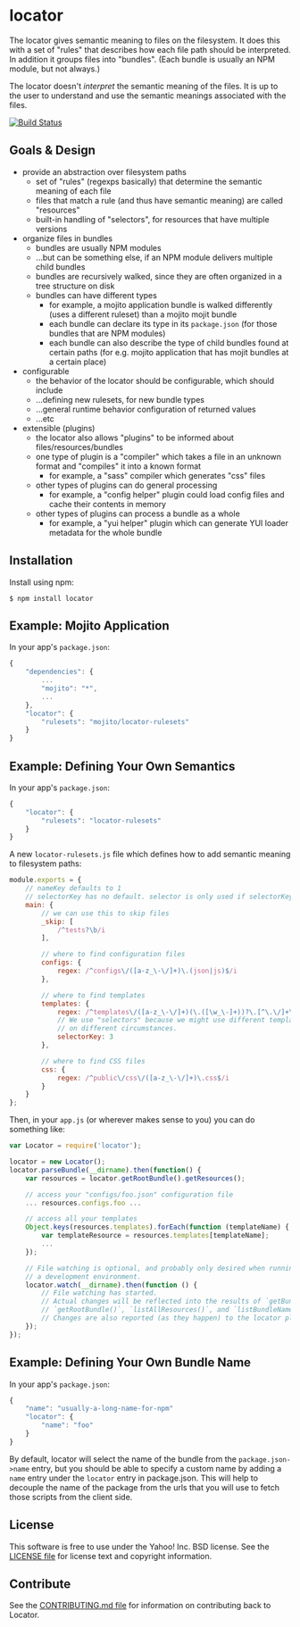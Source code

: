 locator
=======

The locator gives semantic meaning to files on the filesystem.
It does this with a set of "rules" that describes how each file path should be interpreted.
In addition it groups files into "bundles".
(Each bundle is usually an NPM module, but not always.)

The locator doesn't _interpret_ the semantic meaning of the files.
It is up to the user to understand and use the semantic meanings associated with the files.

[![Build Status](https://travis-ci.org/yahoo/locator.png?branch=master)](https://travis-ci.org/yahoo/locator)


## Goals & Design
* provide an abstraction over filesystem paths
    * set of "rules" (regexps basically) that determine the semantic meaning of each file
    * files that match a rule (and thus have semantic meaning) are called "resources"
    * built-in handling of "selectors", for resources that have multiple versions
* organize files in bundles
    * bundles are usually NPM modules
    * ...but can be something else, if an NPM module delivers multiple child bundles
    * bundles are recursively walked, since they are often organized in a tree structure on disk
    * bundles can have different types
        * for example, a mojito application bundle is walked differently (uses a different ruleset) than a mojito mojit bundle
        * each bundle can declare its type in its `package.json` (for those bundles that are NPM modules)
        * each bundle can also describe the type of child bundles found at certain paths (for e.g. mojito application that has mojit bundles at a certain place)
* configurable
    * the behavior of the locator should be configurable, which should include
    * ...defining new rulesets, for new bundle types
    * ...general runtime behavior configuration of returned values
    * ...etc
* extensible (plugins)
    * the locator also allows "plugins" to be informed about files/resources/bundles
    * one type of plugin is a "compiler" which takes a file in an unknown format and "compiles" it into a known format
        * for example, a "sass" compiler which generates "css" files
    * other types of plugins can do general processing
        * for example, a "config helper" plugin could load config files and cache their contents in memory
    * other types of plugins can process a bundle as a whole
        * for example, a "yui helper" plugin which can generate YUI loader metadata for the whole bundle


## Installation
Install using npm:

```shell
$ npm install locator
```



## Example: Mojito Application
In your app's `package.json`:
```javascript
{
    "dependencies": {
        ...
        "mojito": "*",
        ...
    },
    "locator": {
        "rulesets": "mojito/locator-rulesets"
    }
}
```


## Example: Defining Your Own Semantics
In your app's `package.json`:
```javascript
{
    "locator": {
        "rulesets": "locator-rulesets"
    }
}
```

A new `locator-rulesets.js` file which defines how to add semantic meaning to filesystem paths:
```javascript
module.exports = {
    // nameKey defaults to 1
    // selectorKey has no default. selector is only used if selectorKey is given
    main: {
        // we can use this to skip files
        _skip: [
            /^tests?\b/i
        ],

        // where to find configuration files
        configs: {
            regex: /^configs\/([a-z_\-\/]+)\.(json|js)$/i
        },

        // where to find templates
        templates: {
            regex: /^templates\/([a-z_\-\/]+)(\.([\w_\-]+))?\.[^\.\/]+\.html$/i,
            // We use "selectors" because we might use different templates based
            // on different circumstances.
            selectorKey: 3
        },

        // where to find CSS files
        css: {
            regex: /^public\/css\/([a-z_\-\/]+)\.css$/i
        }
    }
};
```


Then, in your `app.js` (or wherever makes sense to you) you can do something like:
```javascript
var Locator = require('locator');

locator = new Locator();
locator.parseBundle(__dirname).then(function() {
    var resources = locator.getRootBundle().getResources();

    // access your "configs/foo.json" configuration file
    ... resources.configs.foo ...

    // access all your templates
    Object.keys(resources.templates).forEach(function (templateName) {
        var templateResource = resources.templates[templateName];
        ...
    });

    // File watching is optional, and probably only desired when running in
    // a development environment.
    locator.watch(__dirname).then(function () {
        // File watching has started.
        // Actual changes will be reflected into the results of `getBundle()`,
        // `getRootBundle()`, `listAllResources()`, and `listBundleNames()`.
        // Changes are also reported (as they happen) to the locator plugins.
    });
});
```

## Example: Defining Your Own Bundle Name
In your app's `package.json`:
```javascript
{
    "name": "usually-a-long-name-for-npm"
    "locator": {
        "name": "foo"
    }
}
```

By default, locator will select the name of the bundle from the `package.json->name` entry, but you should be able to specify a custom name by adding a `name` entry under the `locator` entry in package.json. This will help to decouple the name of the package from the urls that you will use to fetch those scripts from the client side.


## License
This software is free to use under the Yahoo! Inc. BSD license.
See the [LICENSE file][] for license text and copyright information.

[LICENSE file]: https://github.com/yahoo/locator/blob/master/LICENSE.txt


## Contribute
See the [CONTRIBUTING.md file][] for information on contributing back to Locator.

[CONTRIBUTING.md file]: https://github.com/yahoo/locator/blob/master/CONTRIBUTING.md


